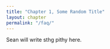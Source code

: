 ```yaml
---
title: "Chapter 1, Some Random Title"
layout: chapter
permalink: "/faq/"
---
```


Sean will write sthg pithy here.

